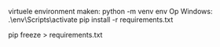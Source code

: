 virtuele environment maken:
    python -m venv env
    Op Windows: .\env\Scripts\activate
    pip install -r requirements.txt


pip freeze > requirements.txt
